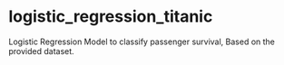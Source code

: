 # logistic_regression_titanic
Logistic Regression Model to classify passenger survival, Based on the provided dataset.
